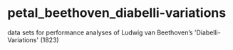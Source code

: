 # petal_beethoven_diabelli-variations
data sets for performance analyses of Ludwig van Beethoven’s 'Diabelli-Variations' (1823)
